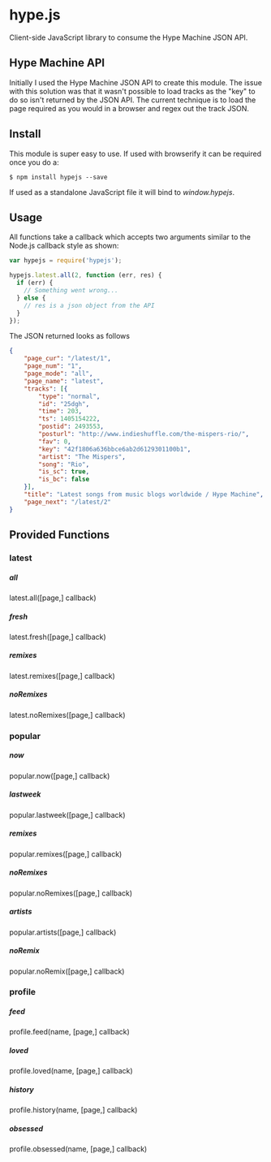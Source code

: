 hype.js
=======

Client-side JavaScript library to consume the Hype Machine JSON API.

## Hype Machine API
Initially I used the Hype Machine JSON API to create this module. The issue 
with this solution was that it wasn't possible to load tracks as the "key" to 
do so isn't returned by the JSON API. The current technique is to load the 
page required as you would in a browser and regex out the track JSON.

## Install
This module is super easy to use. If used with browserify it can be required
once you do a:

```
$ npm install hypejs --save
```

If used as a standalone JavaScript file it will bind to *window.hypejs*.

## Usage
All functions take a callback which accepts two arguments similar to the
Node.js callback style as shown:


```javascript
var hypejs = require('hypejs');

hypejs.latest.all(2, function (err, res) {
  if (err) {
    // Something went wrong...
  } else {
    // res is a json object from the API
  }
});
```

The JSON returned looks as follows 

```json
{
	"page_cur": "/latest/1",
    "page_num": "1",
    "page_mode": "all",
	"page_name": "latest",
	"tracks": [{
		"type": "normal",
		"id": "25dgh",
		"time": 203,
		"ts": 1405154222,
		"postid": 2493553,
		"posturl": "http://www.indieshuffle.com/the-mispers-rio/",
		"fav": 0,
		"key": "42f1806a636bbce6ab2d6129301100b1",
		"artist": "The Mispers",
		"song": "Rio",
		"is_sc": true,
		"is_bc": false
	}],
    "title": "Latest songs from music blogs worldwide / Hype Machine",
    "page_next": "/latest/2"
}
```

## Provided Functions
### latest

##### all
latest.all([page,] callback)

##### fresh
latest.fresh([page,] callback)

##### remixes
latest.remixes([page,] callback)

##### noRemixes
latest.noRemixes([page,] callback)


### popular

##### now
popular.now([page,] callback)

##### lastweek
popular.lastweek([page,] callback)

##### remixes
popular.remixes([page,] callback)

##### noRemixes
popular.noRemixes([page,] callback)

##### artists
popular.artists([page,] callback)

##### noRemix
popular.noRemix([page,] callback)


### profile

##### feed
profile.feed(name, [page,] callback)

##### loved
profile.loved(name, [page,] callback)

##### history
profile.history(name, [page,] callback)

##### obsessed
profile.obsessed(name, [page,] callback)
